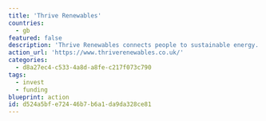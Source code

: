```yaml
---
title: 'Thrive Renewables'
countries:
  - gb
featured: false
description: 'Thrive Renewables connects people to sustainable energy. We offer accessible opportunities for individuals and businesses to invest in clean energy projects that deliver financial, environmental and social rewards. With over 25 years in the industry, we have a wide network of professional contacts and are constantly on the look out for new projects which enhance our portfolio, match our investment criteria and have the potential to generate financial, environmental and social returns.'
action_url: 'https://www.thriverenewables.co.uk/'
categories:
  - d8a27ec4-c533-4a8d-a8fe-c217f073c790
tags:
  - invest
  - funding
blueprint: action
id: d524a5bf-e724-46b7-b6a1-da9da328ce81
---
```

